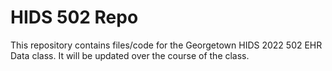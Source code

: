 # HIDS 502 Repo

This repository contains files/code for the Georgetown HIDS 2022 502 EHR Data class. It will be updated over the course of the class.
